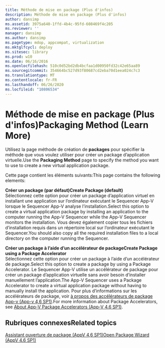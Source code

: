 ```yaml
---
title: Méthode de mise en package (Plus d'infos)
description: Méthode de mise en package (Plus d'infos)
author: dansimp
ms.assetid: 3975a640-1ffd-4b4c-95fd-608469f4c205
ms.reviewer: ''
manager: dansimp
ms.author: dansimp
ms.pagetype: mdop, appcompat, virtualization
ms.mktglfcycl: deploy
ms.sitesec: library
ms.prod: w10
ms.date: 06/16/2016
ms.openlocfilehash: 510c0d52bd2db4bcfaa1d00950fd32c42e65aa89
ms.sourcegitcommit: 354664bc527d93f80687cd2eba70d1eea024c7c3
ms.translationtype: MT
ms.contentlocale: fr-FR
ms.lasthandoff: 06/26/2020
ms.locfileid: "10806534"
---
```

# <span data-ttu-id="2fe57-103">Méthode de mise en package (Plus d'infos)</span><span class="sxs-lookup"><span data-stu-id="2fe57-103">Packaging Method (Learn More)</span></span>


<span data-ttu-id="2fe57-104">Utilisez la page méthode de création de **packages** pour spécifier la méthode que vous voulez utiliser pour créer un package d’application virtuelle.</span><span class="sxs-lookup"><span data-stu-id="2fe57-104">Use the **Packaging Method** page to specify the method you want to use to create a new virtual application package.</span></span>

<span data-ttu-id="2fe57-105">Cette page contient les éléments suivants:</span><span class="sxs-lookup"><span data-stu-id="2fe57-105">This page contains the following elements:</span></span>

<a href="" id="create-package--default-"></a>**<span data-ttu-id="2fe57-106">Créer un package (par défaut)</span><span class="sxs-lookup"><span data-stu-id="2fe57-106">Create Package (default)</span></span>**  
<span data-ttu-id="2fe57-107">Sélectionnez cette option pour créer un package d’application virtuel en installant une application sur l’ordinateur exécutant le Sequencer App-V lorsque le Sequencer App-V analyse l’installation.</span><span class="sxs-lookup"><span data-stu-id="2fe57-107">Select this option to create a virtual application package by installing an application to the computer running the App-V Sequencer while the App-V Sequencer monitors the installation.</span></span> <span data-ttu-id="2fe57-108">Vous devez également copier tous les fichiers d’installation requis dans un répertoire local sur l’ordinateur exécutant le Sequencer.</span><span class="sxs-lookup"><span data-stu-id="2fe57-108">You should also copy all the required installation files to a local directory on the computer running the Sequencer.</span></span>

<a href="" id="create-package-using-a-package-accelerator"></a>**<span data-ttu-id="2fe57-109">Créer un package à l’aide d’un accélérateur de package</span><span class="sxs-lookup"><span data-stu-id="2fe57-109">Create Package using a Package Accelerator</span></span>**  
<span data-ttu-id="2fe57-110">Sélectionnez cette option pour créer un package à l’aide d’un accélérateur de package.</span><span class="sxs-lookup"><span data-stu-id="2fe57-110">Select this option to create a package by using a Package Accelerator.</span></span> <span data-ttu-id="2fe57-111">Le Sequencer App-V utilise un accélérateur de package pour créer un package d’application virtuelle sans avoir besoin d’installer manuellement l’application.</span><span class="sxs-lookup"><span data-stu-id="2fe57-111">The App-V Sequencer uses a Package Accelerator to create a virtual application package without having to manually install the application.</span></span> <span data-ttu-id="2fe57-112">Pour plus d’informations sur les accélérateurs de package, voir [à propos des accélérateurs de package App-v (App-v 4,6 SP1)](about-app-v-package-accelerators--app-v-46-sp1-.md).</span><span class="sxs-lookup"><span data-stu-id="2fe57-112">For more information about Package Accelerators, see [About App-V Package Accelerators (App-V 4.6 SP1)](about-app-v-package-accelerators--app-v-46-sp1-.md).</span></span>

## <span data-ttu-id="2fe57-113">Rubriques connexes</span><span class="sxs-lookup"><span data-stu-id="2fe57-113">Related topics</span></span>


[<span data-ttu-id="2fe57-114">Assistant ouverture de package (AppV 4,6 SP1)</span><span class="sxs-lookup"><span data-stu-id="2fe57-114">Open Package Wizard (AppV 4.6 SP1)</span></span>](open-package-wizard---appv-46-sp1-.md)

 

 





